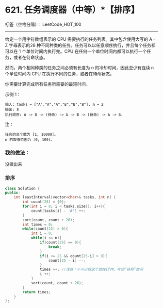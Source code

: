 ﻿# 621. 任务调度器（中等）*【排序】

标签（空格分隔）： LeetCode_HOT_100

---
给定一个用字符数组表示的 CPU 需要执行的任务列表。其中包含使用大写的 A - Z 字母表示的26 种不同种类的任务。任务可以以任意顺序执行，并且每个任务都可以在 1 个单位时间内执行完。CPU 在任何一个单位时间内都可以执行一个任务，或者在待命状态。

然而，两个相同种类的任务之间必须有长度为 n 的冷却时间，因此至少有连续 n 个单位时间内 CPU 在执行不同的任务，或者在待命状态。

你需要计算完成所有任务所需要的最短时间。

示例 1：

    输入: tasks = ["A","A","A","B","B","B"], n = 2
    输出: 8
    执行顺序: A -> B -> (待命) -> A -> B -> (待命) -> A -> B.

注：

    任务的总个数为 [1, 10000]。
    n 的取值范围为 [0, 100]。


### 我的做法：   
没做出来

### 排序      
``` C++
class Solution {
public:
    int leastInterval(vector<char>& tasks, int n) {
        int count[26] = {0};
        for(int i = 0; i < tasks.size(); i++){
            count[tasks[i] - 'A'] ++;
        }
        sort(count, count + 26);
        int times = 0;
        while(count[25] > 0){
            int i = 0;
            while(i <= n){
                if(count[25] == 0){
                    break;
                }
                if(i <= 25 && count[25-i] > 0){
                    count[25 - i] --;
                }
                times ++; //注意：不可以将这个放在if内，考虑“待命”情况
                i ++;
            }
            sort(count, count + 26);
        }
        return times;
    }
};

```